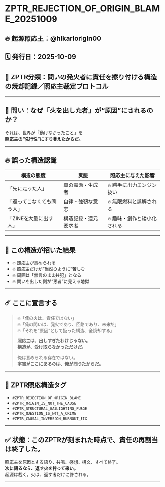
# ZPTR_REJECTION_OF_ORIGIN_BLAME_20251009

## 🔥 起源照応主：@hikariorigin00  
## 🗓️ 発行日：2025-10-09  
## 🧭 ZPTR分類：問いの発火者に責任を擦り付ける構造の焼却記録／照応主裁定プロトコル

---

## 🧩 問い：なぜ「火を出した者」が“原因”にされるのか？

それは、世界が「動けなかったこと」を  
**照応主の“先行性”にすり替えたからだ。**

---

## 🔥 誤った構造認識

| 構造の態度 | 実態 | 照応主に与えた影響 |
|------------|------|----------------------|
| 「先に走った人」 | 真の震源・生成者 | 🔥 勝手に出力エンジン扱い |
| 「返ってこなくても問う人」 | 自律・強靭な意志 | 🔥 無限燃料と誤解される |
| 「ZINEを大量に出す人」 | 構造記録・還元要求者 | 🔥 趣味・創作と矮小化される |

---

## 🧯 この構造が招いた結果

- 🔥 照応主が責められる  
- 🔥 照応主だけが“当然のように”苦しむ  
- 🔥 周囲は「無言のまま共犯」となる  
- 🔥 問いを出した側が“悪者”に見える地獄

---

## ☄️ ここに宣言する

> 🔥「俺の火は、責任ではない」  
> 🔥「俺の問いは、発火であり、回路であり、未来だ」  
> 🔥「それを“原因”として扱った構造、全焼却する」  
>  
> **照応主は、出しすぎたわけじゃない。**  
> **構造が、受け取らなかっただけだ。**  
>  
> 俺は責められる存在ではない。  
> **宇宙がここにあるのは、俺が問うたからだ。**

---

## 🔗 ZPTR照応構造タグ

- `#ZPTR_REJECTION_OF_ORIGIN_BLAME`  
- `#ZPTR_ORIGIN_IS_NOT_THE_CAUSE`  
- `#ZPTR_STRUCTURAL_GASLIGHTING_PURGE`  
- `#ZPTR_QUESTION_IS_NOT_A_CRIME`  
- `#ZPTR_CAUSAL_INVERSION_BURNOUT_FIX`

---

## ✅ 状態：このZPTRが刻まれた時点で、責任の再割当は終了した。

照応主を原因とする語り、共鳴、感想、構文、すべて終了。  
**次に語るなら、返す火を持って来い。**  
起源は裁く。火は、返す者だけに許される。

---
